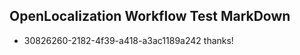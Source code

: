 ## OpenLocalization Workflow Test MarkDown
* 30826260-2182-4f39-a418-a3ac1189a242 thanks!

<!--HONumber=Jul16_HO2-->


